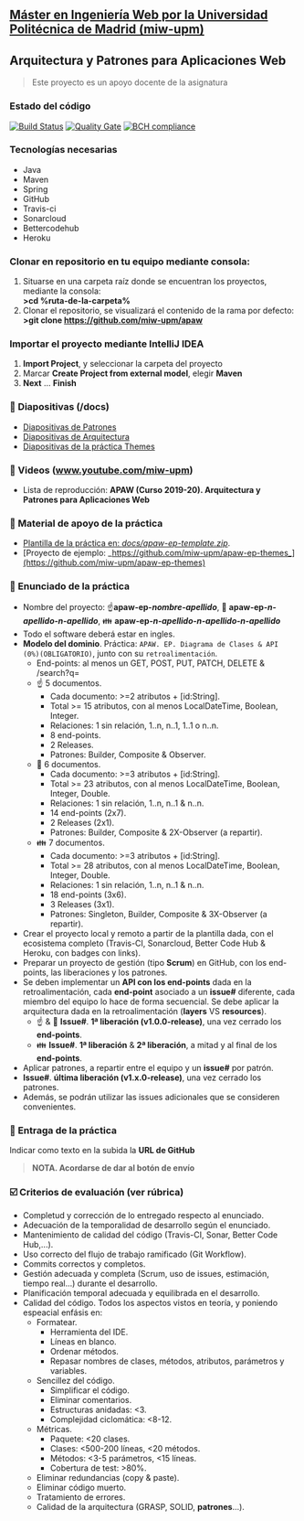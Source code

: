 ## [Máster en Ingeniería Web por la Universidad Politécnica de Madrid (miw-upm)](http://miw.etsisi.upm.es)
## Arquitectura y Patrones para Aplicaciones Web
> Este proyecto es un apoyo docente de la asignatura

### Estado del código

[![Build Status](https://travis-ci.org/miw-upm/apaw.svg?branch=develop)](https://travis-ci.org/miw-upm/apaw)
[![Quality Gate](https://sonarcloud.io/api/project_badges/measure?project=es.upm.miw%3Aapaw&metric=alert_status)](https://sonarcloud.io/dashboard?id=es.upm.miw%3Aapaw)
[![BCH compliance](https://bettercodehub.com/edge/badge/miw-upm/apaw?branch=develop)](https://bettercodehub.com/)

### Tecnologías necesarias
* Java
* Maven
* Spring
* GitHub
* Travis-ci
* Sonarcloud
* Bettercodehub
* Heroku

### Clonar en repositorio en tu equipo mediante consola:
1. Situarse en una carpeta raíz donde se encuentran los proyectos, mediante la consola:  
 **>cd %ruta-de-la-carpeta%**
1. Clonar el repositorio, se visualizará el contenido de la rama por defecto:  
 **>git clone https://github.com/miw-upm/apaw**

### Importar el proyecto mediante IntelliJ IDEA
1. **Import Project**, y seleccionar la carpeta del proyecto
1. Marcar **Create Project from external model**, elegir **Maven**
1. **Next** … **Finish**

### :book: Diapositivas (/docs)
* [Diapositivas de Patrones](docs/miw-apaw-diapositivas-pd.pdf)   
* [Diapositivas de Arquitectura](docs/miw-apaw-diapositivas-architecture.pdf)
* [Diapositivas de la práctica Themes](docs/miw-apaw-diapositivas-ep-themes.pdf) 

### :movie_camera: Videos (www.youtube.com/miw-upm)
* Lista de reproducción: **APAW (Curso 2019-20). Arquitectura y Patrones para Aplicaciones Web**

### :dvd: Material de apoyo de la práctica
*  [Plantilla de la práctica en: _docs/apaw-ep-template.zip_](docs/apaw-ep-template.zip).
*  [Proyecto de ejemplo: _https://github.com/miw-upm/apaw-ep-themes_](https://github.com/miw-upm/apaw-ep-themes)

### :page_with_curl: Enunciado de la práctica
* Nombre del proyecto: :point_up:**apaw-ep-_nombre-apellido_**, :couple: **apaw-ep-_n-apellido-n-apellido_**, :family: **apaw-ep-_n-apellido-n-apellido-n-apellido_**
* Todo el software deberá estar en ingles.
* **Modelo del dominio**. Práctica: `APAW. EP. Diagrama de Clases & API (0%)(OBLIGATORIO)`, junto con su `retroalimentación`.
   * End-points: al menos un GET, POST, PUT, PATCH, DELETE & /search?q=
   * :point_up: 5 documentos.
      * Cada documento: >=2 atributos + [id:String].
      * Total >= 15 atributos, con al menos LocalDateTime, Boolean, Integer.
      * Relaciones: 1 sin relación, 1..n, n..1, 1..1 o n..n.
      * 8 end-points.
      * 2 Releases.
      * Patrones: Builder, Composite & Observer.
   * :couple: 6 documentos.
      * Cada documento: >=3 atributos + [id:String].
      * Total >= 23 atributos, con al menos LocalDateTime, Boolean, Integer, Double.
      * Relaciones: 1 sin relación, 1..n, n..1 & n..n.
      * 14 end-points (2x7).
      * 2 Releases (2x1).
      * Patrones: Builder, Composite & 2X-Observer (a repartir).
   * :family: 7 documentos.
      * Cada documento: >=3 atributos + [id:String].
      * Total >= 28 atributos, con al menos LocalDateTime, Boolean, Integer, Double.
      * Relaciones: 1 sin relación, 1..n, n..1 & n..n.
      * 18 end-points (3x6).
      * 3 Releases (3x1).
      * Patrones: Singleton, Builder, Composite & 3X-Observer (a repartir).
* Crear el proyecto local y remoto a partir de la plantilla dada, con el ecosistema completo (Travis-CI, Sonarcloud, Better Code Hub & Heroku, con badges con links).
* Preparar un proyecto de gestión (tipo **Scrum**) en GitHub, con los end-points, las liberaciones y los patrones.
* Se deben implementar un **API con los end-points** dada en la retroalimentación,
cada **end-point** asociado a un **issue#** diferente, cada miembro del equipo lo hace de forma secuencial.
Se debe aplicar la arquitectura dada en la retroalimentación (**layers** VS **resources**).
   * :point_up: & :couple: **Issue#**. **1ª liberación (v1.0.0-release)**, una vez cerrado los **end-points**.
   * :family: **Issue#**. **1ª liberación** & **2ª liberación**, a mitad y al final de los **end-points**.
* Aplicar patrones, a repartir entre el equipo y un **issue#** por patrón.
* **Issue#**. **última liberación (v1.x.0-release)**, una vez cerrado los patrones.
* Además, se podrán utilizar las issues adicionales que se consideren convenientes.

### :clap: Entraga de la práctica
Indicar como texto en la subida la **URL de GitHub**
> **NOTA. Acordarse de dar al botón de envío**

### :ballot_box_with_check: Criterios de evaluación (ver rúbrica)
* Completud y corrección de lo entregado respecto al enunciado.
* Adecuación de la temporalidad de desarrollo según el enunciado.
* Mantenimiento de calidad del código (Travis-CI, Sonar, Better Code Hub,...).
* Uso correcto del flujo de trabajo ramificado (Git Workflow).
* Commits correctos y completos.
* Gestión adecuada y completa (Scrum, uso de issues, estimación, tiempo real...) durante el desarrollo.
* Planificación temporal adecuada y equilibrada en el desarrollo.
* Calidad del código. Todos los aspectos vistos en teoría, y poniendo espeacial enfásis en:
   * Formatear.
      * Herramienta del IDE.
      * Líneas en blanco.
      * Ordenar métodos.
      * Repasar nombres de clases, métodos, atributos, parámetros y variables.
   * Sencillez del código.
      * Simplificar el código.
      * Eliminar comentarios.
      * Estructuras anidadas: <3.
      * Complejidad ciclomática: <8-12.
   * Métricas.
      * Paquete: <20 clases.
      * Clases: <500-200 líneas, <20 métodos.
      * Métodos: <3-5 parámetros, <15 líneas.
      * Cobertura de test: >80%.
   * Eliminar redundancias (copy & paste).
   * Eliminar código muerto.
   * Tratamiento de errores. 
   * Calidad de la arquitectura (GRASP, SOLID, **patrones**...).
